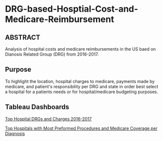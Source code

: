 # DRG-based-Hosptial-Cost-and-Medicare-Reimbursement

## ABSTRACT

Analysis of hospital costs and medicare reimbursements in the US baed on Dianosis Related Group (DRG) from 2016-2017. 

## Purpose 

To highlight the location, hospital charges to medicare, payments made by medicare, and patient's responsibility per DRG and state in order best select a hospital for a patients needs or for hospital/medicare budgeting purposes.

## Tableau Dashboards

<a href="https://public.tableau.com/app/profile/kishan.patel2847/viz/MedicareTopHospitalDRGsandCharges2016-2017/Dashboard1">Top Hospital DRGs and Charges 2016-2017</a>

<a href="https://public.tableau.com/app/profile/kishan.patel2847/viz/MedicareTopHospitalswithMostPreformedProceduresandMedicareCoverageperDiagnosis/Dashboard1">Top Hospitals with Most Preformed Procedures and Medicare Coverage per Diagnosis</a>

